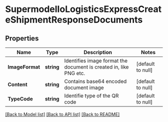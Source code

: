 # SupermodelIoLogisticsExpressCreateShipmentResponseDocuments

## Properties
Name | Type | Description | Notes
------------ | ------------- | ------------- | -------------
**ImageFormat** | **string** | Identifies image format the document is created in, like PNG etc. | [default to null]
**Content** | **string** | Contains base64 encoded document image | [default to null]
**TypeCode** | **string** | Identifie type of the QR code | [default to null]

[[Back to Model list]](../README.md#documentation-for-models) [[Back to API list]](../README.md#documentation-for-api-endpoints) [[Back to README]](../README.md)

